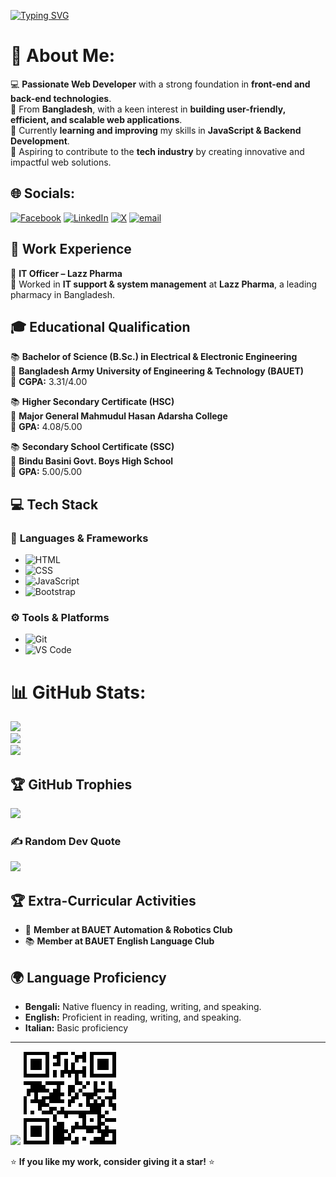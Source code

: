 [![Typing SVG](https://readme-typing-svg.demolab.com?font=Fira+Code&size=30&pause=1000&color=9BEC00&width=600&lines=Hi%2C+I'm+Md.+Khairul+Islam!;Web+Developer+%7C+Tech+Enthusiast+%7C+Problem+Solver)](https://git.io/typing-svg)

# 💫 About Me:
💻 **Passionate Web Developer** with a strong foundation in **front-end and back-end technologies**.  
📍 From **Bangladesh**, with a keen interest in **building user-friendly, efficient, and scalable web applications**.  
🔭 Currently **learning and improving** my skills in **JavaScript & Backend Development**.  
🚀 Aspiring to contribute to the **tech industry** by creating innovative and impactful web solutions.  

## 🌐 Socials:
[![Facebook](https://img.shields.io/badge/Facebook-%231877F2.svg?logo=Facebook&logoColor=white)](https://facebook.com/https://www.facebook.com/ghost.rifat/) [![LinkedIn](https://img.shields.io/badge/LinkedIn-%230077B5.svg?logo=linkedin&logoColor=white)](https://www.linkedin.com/in/md-khairul-islam-5b7b1a302/) [![X](https://img.shields.io/badge/X-black.svg?logo=X&logoColor=white)](https://x.com/https://x.com/Khairul75765) [![email](https://img.shields.io/badge/Email-D14836?logo=gmail&logoColor=white)](mailto:krft44@gmail.com) 

## 💼 Work Experience  
🔹 **IT Officer – Lazz Pharma**  
📍 Worked in **IT support & system management** at **Lazz Pharma**, a leading pharmacy in Bangladesh.  


## 🎓 Educational Qualification  

📚 **Bachelor of Science (B.Sc.) in Electrical & Electronic Engineering**  
🔹 **Bangladesh Army University of Engineering & Technology (BAUET)**  
🎯 **CGPA:** 3.31/4.00  

📚 **Higher Secondary Certificate (HSC)**  
🔹 **Major General Mahmudul Hasan Adarsha College**  
🎯 **GPA:** 4.08/5.00  

📚 **Secondary School Certificate (SSC)**  
🔹 **Bindu Basini Govt. Boys High School**  
🎯 **GPA:** 5.00/5.00  

## 💻 Tech Stack  

### 🔹 **Languages & Frameworks**  
- ![HTML](https://img.shields.io/badge/HTML5-E34F26?style=flat&logo=html5&logoColor=white)  
- ![CSS](https://img.shields.io/badge/CSS3-1572B6?style=flat&logo=css3&logoColor=white)  
- ![JavaScript](https://img.shields.io/badge/JavaScript-F7DF1E?style=flat&logo=javascript&logoColor=black)  
- ![Bootstrap](https://img.shields.io/badge/Bootstrap-563D7C?style=flat&logo=bootstrap&logoColor=white)  

### ⚙️ **Tools & Platforms**  
- ![Git](https://img.shields.io/badge/Git-F05032?style=flat&logo=git&logoColor=white)  
- ![VS Code](https://img.shields.io/badge/VS%20Code-007ACC?style=flat&logo=visualstudiocode&logoColor=white)
# 📊 GitHub Stats:
![](https://github-readme-stats.vercel.app/api/top-langs/?username=Khairul25556&theme=highcontrast&hide_border=false&include_all_commits=false&count_private=false&layout=compact)<br>
![](https://github-readme-stats.vercel.app/api?username=Khairul25556&theme=highcontrast&hide_border=false&include_all_commits=false&count_private=false)<br>
![](https://nirzak-streak-stats.vercel.app/?user=Khairul25556&theme=highcontrast&hide_border=false)


## 🏆 GitHub Trophies
![](https://github-profile-trophy.vercel.app/?username=Khairul25556&theme=radical&no-frame=true&no-bg=false&margin-w=4)

### ✍️ Random Dev Quote
![](https://quotes-github-readme.vercel.app/api?type=horizontal&theme=radical)

## 🏆 Extra-Curricular Activities  
- 🤖 **Member at BAUET Automation & Robotics Club**  
- 📚 **Member at BAUET English Language Club** 

## 🌍 Language Proficiency  
- **Bengali:** Native fluency in reading, writing, and speaking.  
- **English:** Proficient in reading, writing, and speaking.  
- **Italian:** Basic proficiency

---
[![](https://visitcount.itsvg.in/api?id=Khairul25556&icon=0&color=0)](https://visitcount.itsvg.in)
![qr](qr.png)

⭐ **If you like my work, consider giving it a star!** ⭐  
